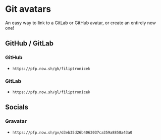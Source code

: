# Git avatars
An easy way to link to a GitLab or GitHub avatar, or create an entirely new one!

## GitHub / GitLab

### GitHub
* ``https://pfp.now.sh/gh/filiptronicek``

### GitLab
* ``https://pfp.now.sh/gl/filiptronicek``

## Socials
### Gravatar
* ``https://pfp.now.sh/gv/d3eb35d26b4063037ca359a8858a43a0``
